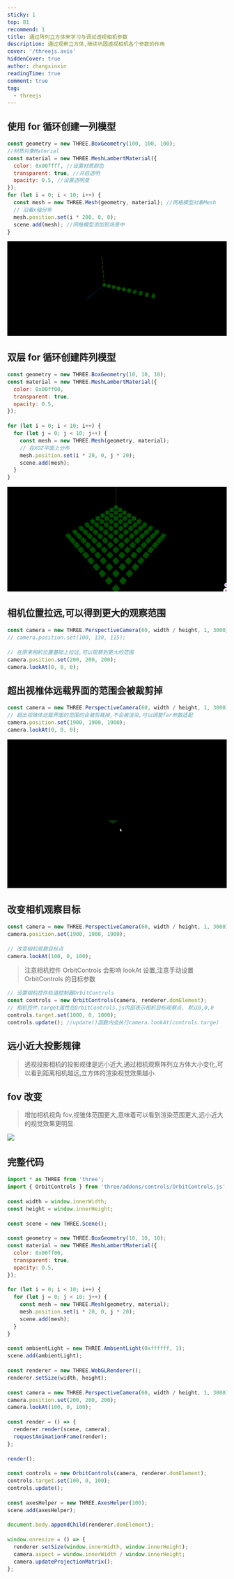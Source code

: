 ```yaml
---
sticky: 1
top: 81
recommend: 1
title: 通过阵列立方体来学习与调试透视相机参数
description: 通过观察立方体,继续巩固透视相机各个参数的作用
cover: '/threejs.avis'
hiddenCover: true
author: zhangxinxin
readingTime: true
comment: true
tag:
  - threejs
---
```


## 使用 for 循环创建一列模型

```js
const geometry = new THREE.BoxGeometry(100, 100, 100);
//材质对象Material
const material = new THREE.MeshLambertMaterial({
  color: 0x00ffff, //设置材质颜色
  transparent: true, //开启透明
  opacity: 0.5, //设置透明度
});
for (let i = 0; i < 10; i++) {
  const mesh = new THREE.Mesh(geometry, material); //网格模型对象Mesh
  // 沿着x轴分布
  mesh.position.set(i * 200, 0, 0);
  scene.add(mesh); //网格模型添加到场景中
}
```

![](../public/threejs/创建一列物体.png)

## 双层 for 循环创建阵列模型

```js
const geometry = new THREE.BoxGeometry(10, 10, 10);
const material = new THREE.MeshLambertMaterial({
  color: 0x00ff00,
  transparent: true,
  opacity: 0.5,
});

for (let i = 0; i < 10; i++) {
  for (let j = 0; j < 10; j++) {
    const mesh = new THREE.Mesh(geometry, material);
    // 在XOZ平面上分布
    mesh.position.set(i * 20, 0, j * 20);
    scene.add(mesh);
  }
}
```

![](../public/threejs/列与行上都创建物体.png)

## 相机位置拉远,可以得到更大的观察范围

```js
const camera = new THREE.PerspectiveCamera(60, width / height, 1, 3000);
// camera.position.set(100, 130, 115);

// 在原来相机位置基础上拉远,可以观察到更大的范围
camera.position.set(200, 200, 200);
camera.lookAt(0, 0, 0);
```

## 超出视椎体远载界面的范围会被裁剪掉

```js
const camera = new THREE.PerspectiveCamera(60, width / height, 1, 3000);
// 超出视锥体远裁界面的范围的会被剪裁掉,不会被渲染,可以调整far参数适配
camera.position.set(1900, 1900, 1900);
camera.lookAt(0, 0, 0);
```

![](../public/threejs/超出视椎体远载界面的范围会被裁剪掉.gif)

## 改变相机观察目标

```js
const camera = new THREE.PerspectiveCamera(60, width / height, 1, 3000);
camera.position.set(1900, 1900, 1900);

// 改变相机观察目标点
camera.lookAt(100, 0, 100);
```

> 注意相机控件 OrbitControls 会影响 lookAt 设置,注意手动设置 OrbitControls 的目标参数

```js
// 设置相机控件轨道控制器OrbitControls
const controls = new OrbitControls(camera, renderer.domElement);
// 相机控件.target属性在OrbitControls.js内部表示相机目标观察点, 默认0,0,0
controls.target.set(1000, 0, 1000);
controls.update(); //update()函数内会执行camera.lookAt(controls.targe)
```

## 远小近大投影规律

> 透视投影相机的投影规律是远小近大,通过相机观察阵列立方体大小变化,可以看到距离相机越远,立方体的渲染视觉效果越小.

## fov 改变

> 增加相机视角 fov,视锥体范围更大,意味着可以看到渲染范围更大,远小近大的视觉效果更明显.

![](../public/threejs/改变fov.gif)

## 完整代码

```js
import * as THREE from 'three';
import { OrbitControls } from 'three/addons/controls/OrbitControls.js';

const width = window.innerWidth;
const height = window.innerHeight;

const scene = new THREE.Scene();

const geometry = new THREE.BoxGeometry(10, 10, 10);
const material = new THREE.MeshLambertMaterial({
  color: 0x00ff00,
  transparent: true,
  opacity: 0.5,
});

for (let i = 0; i < 10; i++) {
  for (let j = 0; j < 10; j++) {
    const mesh = new THREE.Mesh(geometry, material);
    mesh.position.set(i * 20, 0, j * 20);
    scene.add(mesh);
  }
}

const ambientLight = new THREE.AmbientLight(0xffffff, 1);
scene.add(ambientLight);

const renderer = new THREE.WebGLRenderer();
renderer.setSize(width, height);

const camera = new THREE.PerspectiveCamera(60, width / height, 1, 3000);
camera.position.set(200, 200, 200);
camera.lookAt(100, 0, 100);

const render = () => {
  renderer.render(scene, camera);
  requestAnimationFrame(render);
};

render();

const controls = new OrbitControls(camera, renderer.domElement);
controls.target.set(100, 0, 100);
controls.update();

const axesHelper = new THREE.AxesHelper(100);
scene.add(axesHelper);

document.body.appendChild(renderer.domElement);

window.onresize = () => {
  renderer.setSize(window.innerWidth, window.innerHeight);
  camera.aspect = window.innerWidth / window.innerHeight;
  camera.updateProjectionMatrix();
};
```
